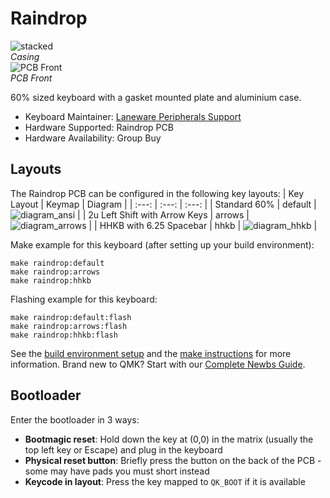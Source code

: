 # Raindrop

![stacked](https://i.imgur.com/R2iPqjIh.png)  
*Casing*  
![PCB Front](https://i.imgur.com/00TpL3nh.png)  
*PCB Front*  

60% sized keyboard with a gasket mounted plate and aluminium case. 

* Keyboard Maintainer: [Laneware Peripherals Support](mailto:support@lanewareperipherals.zendesk.com)
* Hardware Supported: Raindrop PCB
* Hardware Availability: Group Buy

## Layouts
The Raindrop PCB can be configured in the following key layouts: 
| Key Layout | Keymap | Diagram |
| :---: | :---: | :---: |
| Standard 60% | default | ![diagram_ansi](https://i.imgur.com/oibG44o.png) |
| 2u Left Shift with Arrow Keys | arrows | ![diagram_arrows](https://i.imgur.com/cQ4Kwb5h.png) |
| HHKB with 6.25 Spacebar | hhkb | ![diagram_hhkb](https://i.imgur.com/WU6gb1Qh.png) |

Make example for this keyboard (after setting up your build environment):

    make raindrop:default
    make raindrop:arrows
    make raindrop:hhkb

Flashing example for this keyboard:

    make raindrop:default:flash
    make raindrop:arrows:flash
    make raindrop:hhkb:flash

See the [build environment setup](https://docs.qmk.fm/#/getting_started_build_tools) and the [make instructions](https://docs.qmk.fm/#/getting_started_make_guide) for more information. Brand new to QMK? Start with our [Complete Newbs Guide](https://docs.qmk.fm/#/newbs).

## Bootloader

Enter the bootloader in 3 ways:

* **Bootmagic reset**: Hold down the key at (0,0) in the matrix (usually the top left key or Escape) and plug in the keyboard
* **Physical reset button**: Briefly press the button on the back of the PCB - some may have pads you must short instead
* **Keycode in layout**: Press the key mapped to `QK_BOOT` if it is available
